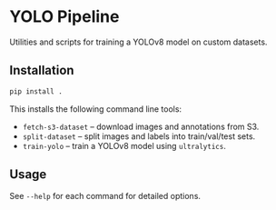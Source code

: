 # YOLO Pipeline

Utilities and scripts for training a YOLOv8 model on custom datasets.

## Installation

```bash
pip install .
```

This installs the following command line tools:

- `fetch-s3-dataset` – download images and annotations from S3.
- `split-dataset` – split images and labels into train/val/test sets.
- `train-yolo` – train a YOLOv8 model using `ultralytics`.

## Usage

See `--help` for each command for detailed options.

